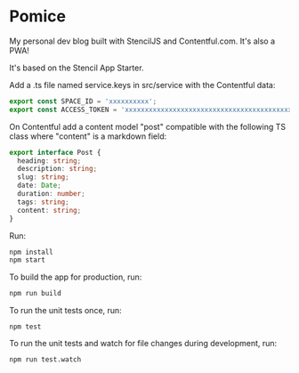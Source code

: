 # Pomice
My personal dev blog built with StencilJS and Contentful.com. It's also a PWA!

It's based on the Stencil App Starter.

Add a .ts file named service.keys in src/service with the Contentful data:

```typescript
export const SPACE_ID = 'xxxxxxxxxx';
export const ACCESS_TOKEN = 'xxxxxxxxxxxxxxxxxxxxxxxxxxxxxxxxxxxxxxxxxxxxxxxxxxxx';
```

On Contentful add a content model "post" compatible with the following TS class where "content" is a markdown field:
```typescript
export interface Post {
  heading: string;
  description: string;
  slug: string;
  date: Date;
  duration: number;
  tags: string;
  content: string;
}
```

Run:

```bash
npm install
npm start
```

To build the app for production, run:

```bash
npm run build
```

To run the unit tests once, run:

```
npm test
```

To run the unit tests and watch for file changes during development, run:

```
npm run test.watch
```
